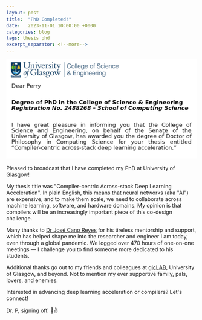 ```yaml
---
layout: post
title:  "PhD Completed!"
date:   2023-11-01 10:00:00 +0000
categories: blog
tags: thesis phd
excerpt_separator: <!--more-->
---
```


<img src="/assets/pics/2023-11_phd_award.png" width="1024">

Pleased to broadcast that I have completed my PhD at University of Glasgow!

My thesis title was "Compiler-centric Across-stack Deep Learning Acceleration". In plain English, this means that neural networks (aka "AI") are expensive, and to make them scale, we need to collaborate across machine learning, software, and hardware domains. My opinion is that compilers will be an increasingly important piece of this co-design challenge.

Many thanks to [Dr José Cano Reyes](https://www.dcs.gla.ac.uk/~josecr/) for his tireless mentorship and support, which has helped shape me into the researcher and engineer I am today, even through a global pandemic. We logged over 470 hours of one-on-one meetings — I challenge you to find someone more dedicated to his students.

Additional thanks go out to my friends and colleagues at [gicLAB](https://giclab.dcs.gla.ac.uk/), University of Glasgow, and beyond. Not to mention my ever supportive family, pals, lovers, and enemies.

Interested in advancing deep learning acceleration or compilers? Let's connect!

Dr. P, signing off. 🫡✌️

